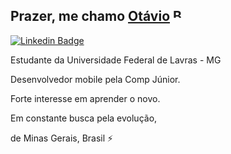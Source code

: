 ## Prazer, me chamo [Otávio](https://github.com/otaviosbampato/)  <img src="https://flagpedia.net/data/flags/h80/br.png" alt="Brazil Flag" width="22" height="15" style="vertical-align: middle; margin-top: -15px;">

[![Linkedin Badge](https://img.shields.io/badge/-LinkedIn-0e76a8?style=flat-square&logo=Linkedin&logoColor=white)](https://www.linkedin.com/in/otavio-sbampato/)

Estudante da Universidade Federal de Lavras - MG

Desenvolvedor mobile pela Comp Júnior.

Forte interesse em aprender o novo.

Em constante busca pela evolução,

de Minas Gerais, Brasil ⚡
